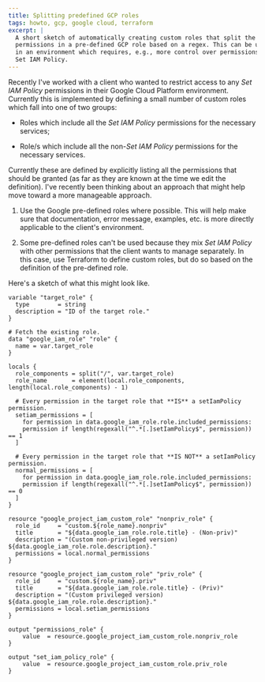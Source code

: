 ```yaml
---
title: Splitting predefined GCP roles
tags: howto, gcp, google cloud, terraform
excerpt: |
  A short sketch of automatically creating custom roles that split the
  permissions in a pre-defined GCP role based on a regex. This can be useful
  in an environment which requires, e.g., more control over permissions like
  Set IAM Policy.
---
```


Recently I've worked with a client who wanted to restrict access to any *Set IAM
Policy* permissions in their Google Cloud Platform environment. Currently this
is implemented by defining a small number of custom roles which fall into one of
two groups:

- Roles which include all the *Set IAM Policy* permissions for the necessary
  services;

- Role/s which include all the non-*Set IAM Policy* permissions for the
  necessary services.

Currently these are defined by explicitly listing all the permissions that
should be granted (as far as they are known at the time we edit the definition).
I've recently been thinking about an approach that might help move toward a more
manageable approach.

1. Use the Google pre-defined roles where possible. This will help make sure
   that documentation, error message, examples, etc. is more directly applicable
   to the client's environment.

2. Some pre-defined roles can't be used because they mix *Set IAM Policy* with
   other permissions that the client wants to manage separately. In this case,
   use Terraform to define custom roles, but do so based on the definition of
   the pre-defined role.

Here's a sketch of what this might look like.


```{.terraform}
variable "target_role" {
  type        = string
  description = "ID of the target role."
}

# Fetch the existing role.
data "google_iam_role" "role" {
  name = var.target_role
}

locals {
  role_components = split("/", var.target_role)
  role_name       = element(local.role_components, length(local.role_components) - 1)

  # Every permission in the target role that **IS** a setIamPolicy permission.
  setiam_permissions = [
    for permission in data.google_iam_role.role.included_permissions:
    permission if length(regexall("^.*[.]setIamPolicy$", permission)) == 1
  ]

  # Every permission in the target role that **IS NOT** a setIamPolicy permission.
  normal_permissions = [
    for permission in data.google_iam_role.role.included_permissions:
    permission if length(regexall("^.*[.]setIamPolicy$", permission)) == 0
  ]
}

resource "google_project_iam_custom_role" "nonpriv_role" {
  role_id     = "custom.${role_name}.nonpriv"
  title       = "${data.google_iam_role.role.title} - (Non-priv)"
  description = "(Custom non-privileged version) ${data.google_iam_role.role.description}."
  permissions = local.normal_permissions
}

resource "google_project_iam_custom_role" "priv_role" {
  role_id     = "custom.${role_name}.priv"
  title       = "${data.google_iam_role.role.title} - (Priv)"
  description = "(Custom privileged version) ${data.google_iam_role.role.description}."
  permissions = local.setiam_permissions
}

output "permissions_role" {
    value  = resource.google_project_iam_custom_role.nonpriv_role
}

output "set_iam_policy_role" {
    value  = resource.google_project_iam_custom_role.priv_role
}
```

